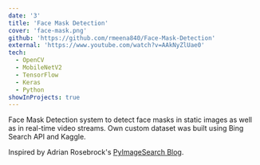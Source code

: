 ```yaml
---
date: '3'
title: 'Face Mask Detection'
cover: 'face-mask.png'
github: 'https://github.com/rmeena840/Face-Mask-Detection'
external: 'https://www.youtube.com/watch?v=AAkNyZlUae0'
tech:
  - OpenCV
  - MobileNetV2
  - TensorFlow
  - Keras
  - Python
showInProjects: true
---
```


Face Mask Detection system to detect face masks in static images as well as in real-time video streams. Own custom dataset was built using Bing Search API and Kaggle.

Inspired by Adrian Rosebrock's [PyImageSearch Blog](https://www.pyimagesearch.com/2020/05/04/covid-19-face-mask-detector-with-opencv-keras-tensorflow-and-deep-learning/).
